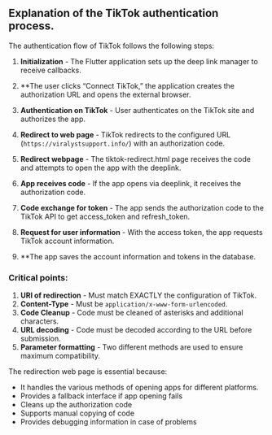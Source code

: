 ## Explanation of the TikTok authentication process.

The authentication flow of TikTok follows the following steps:

1. **Initialization** - The Flutter application sets up the deep link manager to receive callbacks.

2. **The user clicks “Connect TikTok,” the application creates the authorization URL and opens the external browser.

3. **Authentication on TikTok** - User authenticates on the TikTok site and authorizes the app.

4. **Redirect to web page** - TikTok redirects to the configured URL (`https://viralystsupport.info/`) with an authorization code.

5. **Redirect webpage** - The tiktok-redirect.html page receives the code and attempts to open the app with the deeplink.

6. **App receives code** - If the app opens via deeplink, it receives the authorization code.

7. **Code exchange for token** - The app sends the authorization code to the TikTok API to get access_token and refresh_token.

8. **Request for user information** - With the access token, the app requests TikTok account information.

9. **The app saves the account information and tokens in the database.

### Critical points:

1. **URI of redirection** - Must match EXACTLY the configuration of TikTok.
2. **Content-Type** - Must be `application/x-www-form-urlencoded`.
3. **Code Cleanup** - Code must be cleaned of asterisks and additional characters.
4. **URL decoding** - Code must be decoded according to the URL before submission.
5. **Parameter formatting** - Two different methods are used to ensure maximum compatibility.

The redirection web page is essential because:
- It handles the various methods of opening apps for different platforms.
- Provides a fallback interface if app opening fails
- Cleans up the authorization code
- Supports manual copying of code
- Provides debugging information in case of problems
